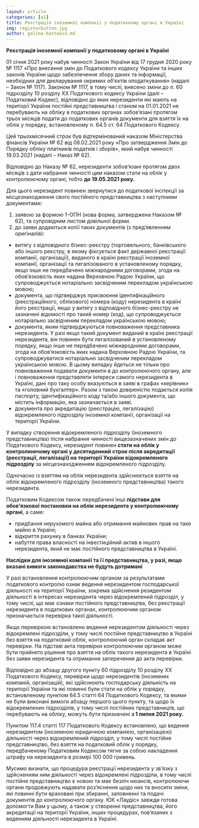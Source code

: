```yaml
---
layout: article
categories: [a1]
title: Реєстрація іноземної компанії у податковому органі в Україні
img: registerbutton.jpg
author: galina-basteeva.md
---
```

**Реєстрація іноземної компанії у податковому органі в Україні**

01 січня 2021 року набув чинності Закон України від 17 грудня 2020 року № 1117 «Про внесення змін до Податкового кодексу України та інших законів 
України щодо забезпечення збору даних та інформації, необхідних для декларування окремих об’єктів оподаткування» (надалі – Закон № 1117).
Законом № 1117, в тому числі, внесено зміни до п. 60 підрозділу 10 розділу ХХ Податкового кодексу України (далі – Податковий Кодекс), відповідно до 
яких нерезиденти які мають на території України постійні представництва і станом на 01.01.2021 не перебувають на обліку в податкових органах 
зобов’язані протягом трьох місяців подати до податкових органів документи для взяття їх на облік у порядку, встановленому п. 64.5 ст. 64 Податкового 
Кодексу.

Цей трьохмісячний строк був відтермінований наказом Міністерства фінансів України № 62 від 08.02.2021 року «Про затвердження Змін до Порядку обліку 
платників податків і зборів», який набув чинності 19.03.2021 (надалі – Наказ № 62).

Відповідно до Наказу № 62, нерезиденти зобов’язані протягом двох місяців з дати набрання чинності цим наказом стати на облік у контролюючому органі, 
тобто **до 19.05.2021 року.**

Для цього нерезидент повинен звернутися до податкової інспекції за місцезнаходження свого постійного представництва з наступними документами:
1. заявою за формою 1-ОПН (нова форма, затверджена Наказом № 62), та супровідним листом довільної форми.
2. до заяви додаються копії таких документів (з пред’явленням оригіналів):
- витягу з відповідного бізнес-реєстру (торговельного, банківського або іншого реєстру, в якому фіксується факт державної реєстрації компанії, організації),
виданого в країні реєстрації іноземної компанії, організації та легалізованого в установленому порядку, якщо інше не передбачено міжнародними договорами,
згода на обов’язковість яких надана Верховною Радою України, що супроводжується нотаріально засвідченим перекладом українською мовою;
- документа, що підтверджує присвоєння ідентифікаційного (реєстраційного, облікового) номера (коду) нерезидента в країні його реєстрації, якщо у витягу з 
відповідного бізнес-реєстру не зазначені відомості про такий номер (код), що супроводжується нотаріально засвідченим перекладом українською мовою;
- документа, яким підтверджуються повноваження представника нерезидента. У разі якщо такий документ виданий в країні реєстрації нерезидента, він повинен 
бути легалізований в установленому порядку, якщо інше не передбачено міжнародними договорами, згода на обов’язковість яких надана Верховною Радою України, 
та супроводжуватися нотаріально засвідченим перекладом українською мовою. 
В цьому випадку йдеться не тільки про повноваження подавати документи в до контролюючого органу, але і повноваження представляти інтереси самого нерезидента в Україні, дані про таку особу вказуються в заяві в графах «керівник» та «головний бухгалтер». Разом з такою довіреністю подається копія паспорту, ідентифікаційного коду та/або іншого документа, що містить інформацію, яка зазначається в заяві.
- документа про акредитацію (реєстрацію, легалізацію) відокремленого підрозділу іноземної компанії, організації на території України.

У випадку створення відокремленого підрозділу (іноземного представництва) після набрання чинності вищезазначених змін до Податкового Кодексу, нерезидент 
повинен **стати на облік у контролюючому органі у десятиденний строк після акредитації (реєстрації, легалізації) на території України відокремленого 
підрозділу** за місцезнаходженням відокремленого підрозділу.

Одночасно із взяттям на облік нерезидента здійснюється взяття на облік відокремленого підрозділу (іноземного представництва) такого нерезидента.

Податковим Кодексом також передбачені інші **підстави для обов’язкової постановки на облік нерезидента у контролюючому органі**, а саме:
- придбання нерухомого майна або отримання майнових прав на таке майно в Україні;
- відкриття рахунку в банках України;
- набуття права власності на інвестиційний актив в іншого нерезидента, який не має постійного представництва в Україні.

**Наслідки для іноземної компанії та її представництва, у разі, якщо вказані вимоги законодавства не будуть дотримані**

У разі встановлення контролюючим органом за результатами податкового контролю ознак ведення нерезидентом господарської діяльності на території України, 
зокрема здійснення резидентом діяльності в інтересах нерезидента через відокремлений підрозділ, у тому числі, що має ознаки постійного представництва, 
без реєстрації нерезидента в податкових органах, контролюючим органом призначається перевірка такої діяльності.

Якщо перевіркою встановлено ведення нерезидентом діяльності через відокремлені підрозділи, у тому числі постійне представництво в Україні без взяття на 
податковий облік, контролюючий орган складає акт перевірки. На підставі акта перевірки контролюючим органом може бути прийнято рішення про взяття на облік 
такого нерезидента в Україні без заяви нерезидента та отримання заперечення до акта перевірки.

Відповідно до абзацу другого пункту 60 підрозділу 10 розділу XX Податкового Кодексу, перевірки щодо нерезидентів (іноземних компаній, організацій), які 
здійснюють господарську діяльність на території України та які повинні були стати на облік у порядку, встановленому пунктом 64.5 статті 64 Податкового 
Кодексу, та якими не були виконані вимоги абзацу першого цього пункту, та щодо їх відокремлених підрозділів, у тому числі постійних представництв, що 
перебувають на обліку, можуть бути призначені **з 1 липня 2021 року.**

Пунктом 117.4 статті 117 Податкового Кодексу встановлено, що ведення нерезидентом (іноземною юридичною компанією, організацією) діяльності через 
відокремлений підрозділ, у тому числі постійне представництво, без взяття на податковий облік у порядку, передбаченому Податковим Кодексом тягне за собою 
накладення штрафу на нерезидента в розмірі 100 000 гривень. 

Мусимо визнати, що процедура реєстрації нерезидента у зв’язку з здійсненням ним діяльності через відокремлені підрозділи, в тому числі постійне 
представництво є новою та має безліч нюансів, контролюючи органи продовжують надавати роз’яснення щодо них та вносити зміни, які повинні бути враховані 
при збиранні, заповненні та подачі документів до контролюючого органу.
ЮК «Лаудіс» завжди готова допомогти Вам у цьому, а також у створенні представництва, його акредитації на території України, інших процедурах, пов’язаних з веденням діяльності нерезидента в Україні.
